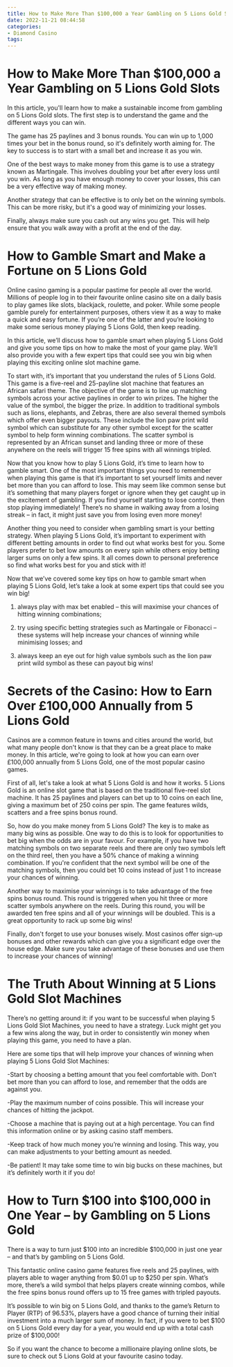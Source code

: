 ```yaml
---
title: How to Make More Than $100,000 a Year Gambling on 5 Lions Gold Slots
date: 2022-11-21 08:44:58
categories:
- Diamond Casino
tags:
---
```



#  How to Make More Than $100,000 a Year Gambling on 5 Lions Gold Slots

In this article, you'll learn how to make a sustainable income from gambling on 5 Lions Gold slots. The first step is to understand the game and the different ways you can win.

The game has 25 paylines and 3 bonus rounds. You can win up to 1,000 times your bet in the bonus round, so it's definitely worth aiming for. The key to success is to start with a small bet and increase it as you win.

One of the best ways to make money from this game is to use a strategy known as Martingale. This involves doubling your bet after every loss until you win. As long as you have enough money to cover your losses, this can be a very effective way of making money.

Another strategy that can be effective is to only bet on the winning symbols. This can be more risky, but it's a good way of minimizing your losses.

Finally, always make sure you cash out any wins you get. This will help ensure that you walk away with a profit at the end of the day.

#  How to Gamble Smart and Make a Fortune on 5 Lions Gold

Online casino gaming is a popular pastime for people all over the world. Millions of people log in to their favourite online casino site on a daily basis to play games like slots, blackjack, roulette, and poker. While some people gamble purely for entertainment purposes, others view it as a way to make a quick and easy fortune. If you’re one of the latter and you’re looking to make some serious money playing 5 Lions Gold, then keep reading.

In this article, we’ll discuss how to gamble smart when playing 5 Lions Gold and give you some tips on how to make the most of your game play. We’ll also provide you with a few expert tips that could see you win big when playing this exciting online slot machine game.

To start with, it’s important that you understand the rules of 5 Lions Gold. This game is a five-reel and 25-payline slot machine that features an African safari theme. The objective of the game is to line up matching symbols across your active paylines in order to win prizes. The higher the value of the symbol, the bigger the prize. In addition to traditional symbols such as lions, elephants, and Zebras, there are also several themed symbols which offer even bigger payouts. These include the lion paw print wild symbol which can substitute for any other symbol except for the scatter symbol to help form winning combinations. The scatter symbol is represented by an African sunset and landing three or more of these anywhere on the reels will trigger 15 free spins with all winnings tripled.

Now that you know how to play 5 Lions Gold, it’s time to learn how to gamble smart. One of the most important things you need to remember when playing this game is that it’s important to set yourself limits and never bet more than you can afford to lose. This may seem like common sense but it’s something that many players forget or ignore when they get caught up in the excitement of gambling. If you find yourself starting to lose control, then stop playing immediately! There’s no shame in walking away from a losing streak – in fact, it might just save you from losing even more money!

Another thing you need to consider when gambling smart is your betting strategy. When playing 5 Lions Gold, it’s important to experiment with different betting amounts in order to find out what works best for you. Some players prefer to bet low amounts on every spin while others enjoy betting larger sums on only a few spins. It all comes down to personal preference so find what works best for you and stick with it!

Now that we’ve covered some key tips on how to gamble smart when playing 5 Lions Gold, let’s take a look at some expert tips that could see you win big!

1) always play with max bet enabled – this will maximise your chances of hitting winning combinations;

2) try using specific betting strategies such as Martingale or Fibonacci – these systems will help increase your chances of winning while minimising losses; and

3) always keep an eye out for high value symbols such as the lion paw print wild symbol as these can payout big wins!

#  Secrets of the Casino: How to Earn Over £100,000 Annually from 5 Lions Gold

Casinos are a common feature in towns and cities around the world, but what many people don't know is that they can be a great place to make money. In this article, we're going to look at how you can earn over £100,000 annually from 5 Lions Gold, one of the most popular casino games.

First of all, let's take a look at what 5 Lions Gold is and how it works. 5 Lions Gold is an online slot game that is based on the traditional five-reel slot machine. It has 25 paylines and players can bet up to 10 coins on each line, giving a maximum bet of 250 coins per spin. The game features wilds, scatters and a free spins bonus round.

So, how do you make money from 5 Lions Gold? The key is to make as many big wins as possible. One way to do this is to look for opportunities to bet big when the odds are in your favour. For example, if you have two matching symbols on two separate reels and there are only two symbols left on the third reel, then you have a 50% chance of making a winning combination. If you're confident that the next symbol will be one of the matching symbols, then you could bet 10 coins instead of just 1 to increase your chances of winning.

Another way to maximise your winnings is to take advantage of the free spins bonus round. This round is triggered when you hit three or more scatter symbols anywhere on the reels. During this round, you will be awarded ten free spins and all of your winnings will be doubled. This is a great opportunity to rack up some big wins!

Finally, don't forget to use your bonuses wisely. Most casinos offer sign-up bonuses and other rewards which can give you a significant edge over the house edge. Make sure you take advantage of these bonuses and use them to increase your chances of winning!

#  The Truth About Winning at 5 Lions Gold Slot Machines

There’s no getting around it: if you want to be successful when playing 5 Lions Gold Slot Machines, you need to have a strategy. Luck might get you a few wins along the way, but in order to consistently win money when playing this game, you need to have a plan.

Here are some tips that will help improve your chances of winning when playing 5 Lions Gold Slot Machines:

-Start by choosing a betting amount that you feel comfortable with. Don’t bet more than you can afford to lose, and remember that the odds are against you.

-Play the maximum number of coins possible. This will increase your chances of hitting the jackpot.

-Choose a machine that is paying out at a high percentage. You can find this information online or by asking casino staff members.

-Keep track of how much money you’re winning and losing. This way, you can make adjustments to your betting amount as needed.

-Be patient! It may take some time to win big bucks on these machines, but it’s definitely worth it if you do!

#  How to Turn $100 into $100,000 in One Year – by Gambling on 5 Lions Gold

There is a way to turn just $100 into an incredible $100,000 in just one year – and that’s by gambling on 5 Lions Gold.

This fantastic online casino game features five reels and 25 paylines, with players able to wager anything from $0.01 up to $250 per spin. What’s more, there’s a wild symbol that helps players create winning combos, while the free spins bonus round offers up to 15 free games with tripled payouts.

It’s possible to win big on 5 Lions Gold, and thanks to the game’s Return to Player (RTP) of 96.53%, players have a good chance of turning their initial investment into a much larger sum of money. In fact, if you were to bet $100 on 5 Lions Gold every day for a year, you would end up with a total cash prize of $100,000!

So if you want the chance to become a millionaire playing online slots, be sure to check out 5 Lions Gold at your favourite casino today.